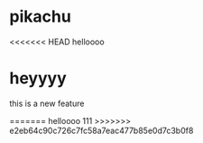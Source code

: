 # pikachu
<<<<<<< HEAD
helloooo
# heyyyy
<p>this is a new feature <p>
=======
helloooo 111
>>>>>>> e2eb64c90c726c7fc58a7eac477b85e0d7c3b0f8
